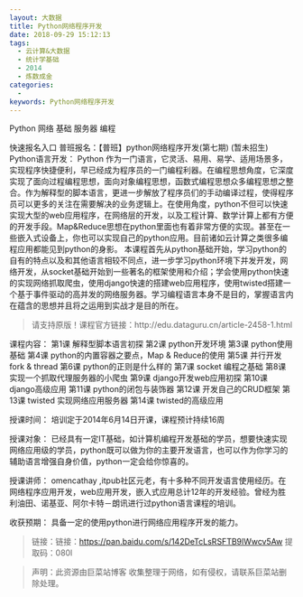 ```yaml
---
layout: 大数据
title: Python网络程序开发
date: 2018-09-29 15:12:13
tags:
  - 云计算&大数据
  - 统计学基础
  - 2014
  - 炼数成金
categories:
  -
keywords: Python网络程序开发
---
```


Python  网络  基础  服务器  编程

快速报名入口
普班报名：【普班】python网络程序开发(第七期) (暂未招生)
Python语言开发：
        Python 作为一门语言，它灵活、易用、易学、适用场景多，实现程序快捷便利，早已经成为程序员的一门编程利器。在编程思想角度，它深度实现了面向过程编程思想，面向对象编程思想，函数式编程思想众多编程思想之整合。作为解释型的脚本语言，更进一步解放了程序员们的手动编译过程，使得程序员可以更多的关注在需要解决的业务逻辑上。在使用角度，python不但可以快速实现大型的web应用程序，在网络层的开发，以及工程计算、数学计算上都有方便的开发手段。Map&Reduce思想在python里面也有着非常方便的实现。甚至在一些嵌入式设备上，你也可以实现自己的python应用。目前诸如云计算之类很多编程应用都能见到python的身影。
          本课程首先从python基础开始，学习python的自有的特点以及和其他语言相较不同点，进一步学习python环境下并发开发，网络开发，从socket基础开始到一些著名的框架使用和介绍；学会使用python快速的实现网络抓取爬虫，使用django快速的搭建web应用程序，使用twisted搭建一个基于事件驱动的高并发的网络服务器。学习编程语言本身不是目的，掌握语言内在蕴含的思想并且将之运用到实战才是目的所在。

<!-- more -->
<blockquote class="blockquote-center">
请支持原版！课程官方链接：http://edu.dataguru.cn/article-2458-1.html</blockquote>
</blockquote>
课程内容：
第1课  解释型脚本语言初探
第2课  python开发环境
第3课  python使用基础
第4课  python的内置容器之要点，Map & Reduce的使用
第5课 并行开发  fork & thread
第6课 python的正则是什么样的
第7课 socket 编程之基础
第8课 实现一个抓取代理服务器的小爬虫
第9课 django开发web应用初探
第10课 django高级应用
第11课 python的闭包与装饰器
第12课 开发自己的CRUD框架
第13课 twisted 实现网络应用服务器
第14课 twisted的高级应用

授课时间：
培训定于2014年6月14日开课，课程预计持续16周

授课对象：
已经具有一定IT基础，如计算机编程开发基础的学员，想要快速实现网络应用级的学员，python既可以做为你的主要开发语言，也可以作为你学习的辅助语言增强自身价值，python一定会给你惊喜的。

授课讲师：
omencathay ,itpub社区元老，有十多种不同开发语言使用经历。在网络程序应用开发，web应用开发，嵌入式应用总计12年的开发经验。曾经为胜利油田、诺基亚、阿尔卡特－朗讯进行过python语言课程的培训。

收获预期：
具备一定的使用python进行网络应用程序开发的能力。

> 链接：链接：https://pan.baidu.com/s/142DeTcLsRSFTB9lWwcv5Aw 提取码：080l

<blockquote class="blockquote-center">声明：此资源由巨菜站博客 收集整理于网络，如有侵权，请联系巨菜站删除处理。</blockquote>
